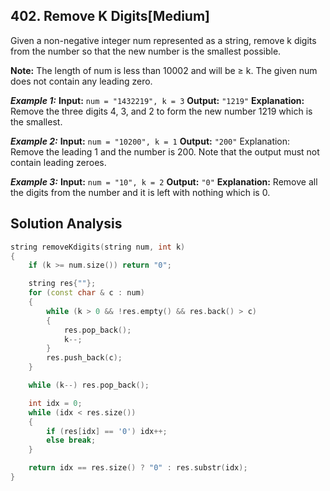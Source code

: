 ## 402. Remove K Digits[Medium]

Given a non-negative integer num represented as a string, remove k digits from the number so that the new number is the smallest possible.

**Note:**
The length of num is less than 10002 and will be ≥ k.
The given num does not contain any leading zero.

***Example 1:***
**Input:** `num = "1432219", k = 3`
**Output:** `"1219"`
**Explanation:** Remove the three digits 4, 3, and 2 to form the new number 1219 which is the smallest.

***Example 2:***
**Input:** `num = "10200", k = 1`
**Output:** `"200"`
Explanation: Remove the leading 1 and the number is 200. Note that the output must not contain leading zeroes.

***Example 3:***
**Input:** `num = "10", k = 2`
**Output:** `"0"`
**Explanation:** Remove all the digits from the number and it is left with nothing which is 0.

## Solution Analysis

```c++
string removeKdigits(string num, int k) 
{
    if (k >= num.size()) return "0";

    string res{""};
    for (const char & c : num)
    {
        while (k > 0 && !res.empty() && res.back() > c)
        {
            res.pop_back();
            k--;
        }
        res.push_back(c);
    }

    while (k--) res.pop_back();

    int idx = 0;
    while (idx < res.size())
    {
        if (res[idx] == '0') idx++;
        else break;
    }

    return idx == res.size() ? "0" : res.substr(idx);
}
```
